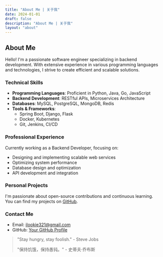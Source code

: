 ```yaml
---
title: "About Me | 关于我"
date: 2024-01-01
draft: false
description: "About Me | 关于我"
layout: "about"
---
```


## About Me

Hello! I'm a passionate software engineer specializing in backend development. With extensive experience in various programming languages and technologies, I strive to create efficient and scalable solutions.

### Technical Skills

- **Programming Languages**: Proficient in Python, Java, Go, JavaScript
- **Backend Development**: RESTful APIs, Microservices Architecture
- **Databases**: MySQL, PostgreSQL, MongoDB, Redis
- **Tools & Frameworks**: 
  - Spring Boot, Django, Flask
  - Docker, Kubernetes
  - Git, Jenkins, CI/CD

### Professional Experience

Currently working as a Backend Developer, focusing on:
- Designing and implementing scalable web services
- Optimizing system performance
- Database design and optimization
- API development and integration

### Personal Projects

I'm passionate about open-source contributions and continuous learning. You can find my projects on [GitHub](https://github.com/ilookie).

### Contact Me

- Email: ilookie321@gmail.com
- GitHub: [Your GitHub Profile](https://ilookie.github.io/)



> "Stay hungry, stay foolish." - Steve Jobs
> 
> "保持饥饿，保持愚钝。" - 史蒂夫·乔布斯